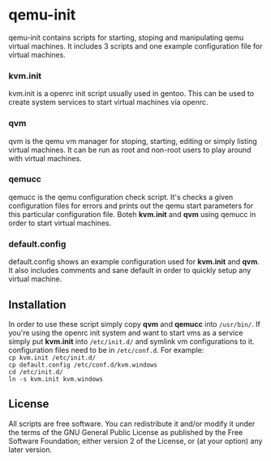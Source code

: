 # qemu-init

qemu-init contains scripts for starting, stoping and manipulating qemu virtual machines. It includes 3 scripts and one example configuration file for virtual machines.
### kvm.init
kvm.init is a openrc init script usually used in gentoo. This can be used to create system services to start virtual machines via openrc.
### qvm
qvm is the qemu vm manager for stoping, starting, editing or simply listing virtual machines. It can be run as root and non-root users to play around with virtual machines.
### qemucc
qemucc is the qemu configuration check script. It's checks a given configuration files for errors and prints out the qemu start parameters for this particular configuration file. Boteh **kvm.init** and **qvm** using qemucc in order to start virtual machines.
### default.config
default.config shows an example configuration used for **kvm.init** and **qvm**. It also includes comments and sane default in order to quickly setup any virtual machine.

## Installation
In order to use these script simply copy **qvm** and **qemucc** into `/usr/bin/`. If you're using the openrc init system and want to start vms as a service simply put **kvm.init** into `/etc/init.d/` and symlink vm configurations to it. configuration files need to be in `/etc/conf.d`.
For example:  
`cp kvm.init /etc/init.d/`  
`cp default.config /etc/conf.d/kvm.windows`  
`cd /etc/init.d/`  
`ln -s kvm.init kvm.windows`  

## License
All scripts are free software. You can redistribute it and/or modify it under the terms of the GNU General Public License as published by the Free Software Foundation; either version 2 of the License, or (at your option) any later version.
